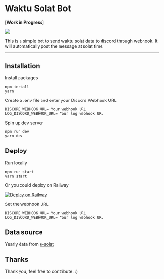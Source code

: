 # Waktu Solat Bot

[**Work in Progress**]

![](https://cdn.discordapp.com/attachments/864386510199717898/1053230541186539550/image.png)

This is a simple bot to send waktu solat data to discord through webhook. It will automatically post the message at solat time.

---

## Installation

Install packages

```
npm install
yarn
```

Create a .env file and enter your Discord Webhook URL

```
DISCORD_WEBHOOK_URL= Your webhook URL
LOG_DISCORD_WEBHOOK_URL= Your log webhook URL
```

Spin up dev server

```
npm run dev
yarn dev
```

## Deploy

Run locally

```
npm run start
yarn start
```

Or you could deploy on Railway

[![Deploy on Railway](https://railway.app/button.svg)](https://railway.app/new/template/FFDan2?referralCode=TnUgAY)

Set the webhook URL

```
DISCORD_WEBHOOK_URL= Your webhook URL
LOG_DISCORD_WEBHOOK_URL= Your log webhook URL
```

## Data source

Yearly data from [e-solat](https://www.e-solat.gov.my/index.php?r=esolatApi/takwimsolat&period=year&zone=WLY01)

## Thanks

Thank you, feel free to contribute. :)
